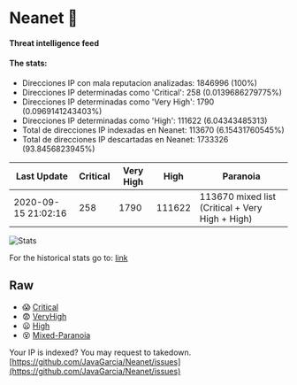 # Neanet :hocho:
#### Threat intelligence feed
#### The stats:

- Direcciones IP con mala reputacion analizadas: 1846996 (100%)
- Direcciones IP determinadas como 'Critical':  258 (0.0139686279775%)
- Direcciones IP determinadas como 'Very High':  1790 (0.0969141243403%)
- Direcciones IP determinadas como 'High':  111622 (6.04343485313)
- Total de direcciones IP indexadas en Neanet:  113670 (6.15431760545%)
- Total de direcciones IP descartadas en Neanet:  1733326 (93.8456823945%)

| Last Update | Critical | Very High | High | Paranoia |
| --- | --- | --- | --- | --- |
| 2020-09-15 21:02:16 | 258 | 1790 | 111622 | 113670 mixed list (Critical + Very High + High)|

![Stats](https://docs.google.com/spreadsheets/d/e/2PACX-1vSnaNMIXVabIpDJjufMlzH7poXnshF3mgd8Is1g9ytUEzVsP5my4Trn8f-xkoLLQ38xpL3HtmUexLo6/pubchart?oid=501124687&format=image)

For the historical stats go to: [link](/stats.csv)
## Raw
- :scream: [Critical](https://raw.githubusercontent.com/JavaGarcia/Neanet/master/blacklists/neanet_critical.txt)
- :fearful: [VeryHigh](https://raw.githubusercontent.com/JavaGarcia/Neanet/master/blacklists/neanet_veryHigh.txtt)
- :frowning: [High](https://raw.githubusercontent.com/JavaGarcia/Neanet/master/blacklists/neanet_high.txt)
- :dizzy_face: [Mixed-Paranoia](https://raw.githubusercontent.com/JavaGarcia/Neanet/master/blacklists/neanet_all.txt)


Your IP is indexed? You may request to takedown. [https://github.com/JavaGarcia/Neanet/issues](https://github.com/JavaGarcia/Neanet/issues)














































































































































































































































































































































































































































































































































































































































































































































































































































